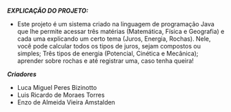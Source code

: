 ***EXPLICAÇÃO DO PROJETO:***
- Este projeto é um sistema criado na linguagem de programação Java que lhe permite acessar três matérias (Matemática, Física e Geografia)  e cada uma explicando um certo tema (Juros, Energia, Rochas). Nele, você pode calcular todos os tipos de juros, sejam compostos ou simples; Três tipos de energia (Potencial, Cinética e Mecânica); aprender sobre rochas e até registrar uma, caso tenha queira! 

***Criadores***
- Luca Miguel Peres Bizinotto
- Luis Ricardo de Moraes Torres
- Enzo de Almeida Vieira Amstalden
